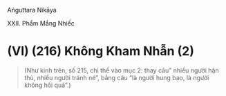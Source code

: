Aṅguttara Nikāya

XXII. Phẩm Mắng Nhiếc

# (VI) (216) Không Kham Nhẫn (2)

> (Như kinh trên, số 215, chỉ thế vào mục 2: thay câu” nhiều người hận thù, nhiều người tránh né”, bằng câu “là người hung bạo, là người không hối quá”.)

